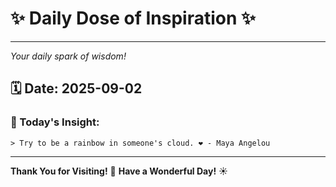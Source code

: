 # ✨ Daily Dose of Inspiration ✨

--- 

_Your daily spark of wisdom!_

## 🗓️ Date: **2025-09-02**

### 💬 Today's Insight:
```
> Try to be a rainbow in someone's cloud. ❤️ - Maya Angelou
```

--- 

**Thank You for Visiting!** 🙏
**Have a Wonderful Day!** ☀️
